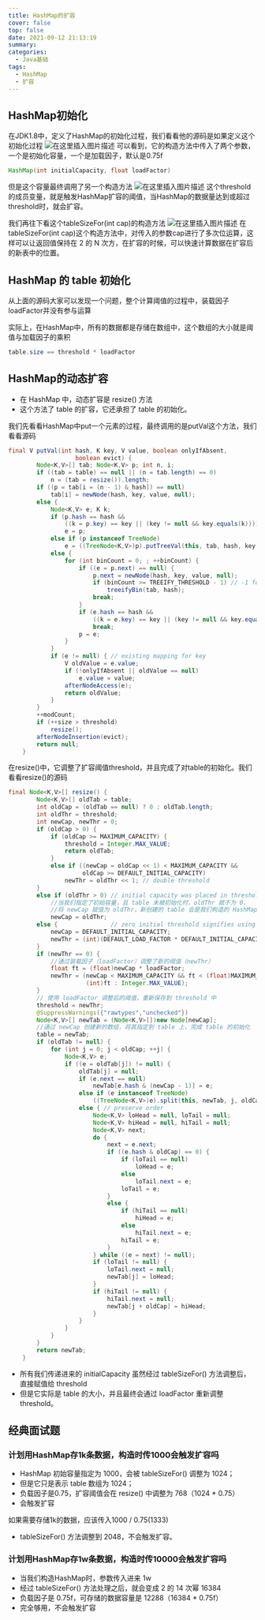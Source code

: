 ```yaml
---
title: HashMap的扩容
cover: false
top: false
date: 2021-09-12 21:13:19
summary:
categories:
  - Java基础
tags:
  - HashMap
  - 扩容
---
```


## HashMap初始化
在JDK1.8中，定义了HashMap的初始化过程，我们看看他的源码是如果定义这个初始化过程
![在这里插入图片描述](https://img-blog.csdnimg.cn/ef83dacd0c114c8b92ce95ee8fb5dc8f.png?x-oss-process=image/watermark,type_ZHJvaWRzYW5zZmFsbGJhY2s,shadow_50,text_Q1NETiBA5LiA5rGf5rqq5rC0,size_20,color_FFFFFF,t_70,g_se,x_16)
可以看到，它的构造方法中传入了两个参数，一个是初始化容量，一个是加载因子，默认是0.75f

```java
HashMap(int initialCapacity, float loadFactor)
```
但是这个容量最终调用了另一个构造方法
![在这里插入图片描述](https://img-blog.csdnimg.cn/1ba346c1aaa74ba6bb213d36903d2ba0.png)
这个threshold的成员变量，就是触发HashMap扩容的阈值，当HashMap的数据量达到或超过threshold时，就会扩容。

我们再往下看这个tableSizeFor(int cap)的构造方法
![在这里插入图片描述](https://img-blog.csdnimg.cn/9c1e459e5575442c97e23fb351f9d51c.png?x-oss-process=image/watermark,type_ZHJvaWRzYW5zZmFsbGJhY2s,shadow_50,text_Q1NETiBA5LiA5rGf5rqq5rC0,size_20,color_FFFFFF,t_70,g_se,x_16)
在 tableSizeFor(int cap)这个构造方法中，对传入的参数cap进行了多次位运算，这样可以让返回值保持在 2 的 N 次方，在扩容的时候，可以快速计算数据在扩容后的新表中的位置。

## HashMap 的 table 初始化
从上面的源码大家可以发现一个问题，整个计算阈值的过程中，装载因子loadFactor并没有参与运算

实际上，在HashMap中，所有的数据都是存储在数组中，这个数组的大小就是阈值与加载因子的乘积

```java
table.size == threshold * loadFactor
```

## HashMap的动态扩容
- 在 HashMap 中，动态扩容是 resize() 方法
- 这个方法了 table 的扩容，它还承担了 table 的初始化。

我们先看看HashMap中put一个元素的过程，最终调用的是putVal这个方法，我们看看源码

```java
final V putVal(int hash, K key, V value, boolean onlyIfAbsent,
                   boolean evict) {
        Node<K,V>[] tab; Node<K,V> p; int n, i;
        if ((tab = table) == null || (n = tab.length) == 0)
            n = (tab = resize()).length;
        if ((p = tab[i = (n - 1) & hash]) == null)
            tab[i] = newNode(hash, key, value, null);
        else {
            Node<K,V> e; K k;
            if (p.hash == hash &&
                ((k = p.key) == key || (key != null && key.equals(k))))
                e = p;
            else if (p instanceof TreeNode)
                e = ((TreeNode<K,V>)p).putTreeVal(this, tab, hash, key, value);
            else {
                for (int binCount = 0; ; ++binCount) {
                    if ((e = p.next) == null) {
                        p.next = newNode(hash, key, value, null);
                        if (binCount >= TREEIFY_THRESHOLD - 1) // -1 for 1st
                            treeifyBin(tab, hash);
                        break;
                    }
                    if (e.hash == hash &&
                        ((k = e.key) == key || (key != null && key.equals(k))))
                        break;
                    p = e;
                }
            }
            if (e != null) { // existing mapping for key
                V oldValue = e.value;
                if (!onlyIfAbsent || oldValue == null)
                    e.value = value;
                afterNodeAccess(e);
                return oldValue;
            }
        }
        ++modCount;
        if (++size > threshold)
            resize();
        afterNodeInsertion(evict);
        return null;
    }
```
在resize()中，它调整了扩容阈值threshold，并且完成了对table的初始化。我们看看resize()的源码

```java
final Node<K,V>[] resize() {
        Node<K,V>[] oldTab = table;
        int oldCap = (oldTab == null) ? 0 : oldTab.length;
        int oldThr = threshold;
        int newCap, newThr = 0;
        if (oldCap > 0) {
            if (oldCap >= MAXIMUM_CAPACITY) {
                threshold = Integer.MAX_VALUE;
                return oldTab;
            }
            else if ((newCap = oldCap << 1) < MAXIMUM_CAPACITY &&
                     oldCap >= DEFAULT_INITIAL_CAPACITY)
                newThr = oldThr << 1; // double threshold
        }
        else if (oldThr > 0) // initial capacity was placed in threshold
        	//当我们指定了初始容量，且 table 未被初始化时，oldThr 就不为 0，
        	//将 newCap 赋值为 oldThr，新创建的 table 会是我们构造的 HashMap 时指定的容量值。
            newCap = oldThr;
        else {               // zero initial threshold signifies using defaults
            newCap = DEFAULT_INITIAL_CAPACITY;
            newThr = (int)(DEFAULT_LOAD_FACTOR * DEFAULT_INITIAL_CAPACITY);
        }
        if (newThr == 0) {
        	//通过装载因子（loadFactor）调整了新的阈值（newThr）
            float ft = (float)newCap * loadFactor;
            newThr = (newCap < MAXIMUM_CAPACITY && ft < (float)MAXIMUM_CAPACITY ?
                      (int)ft : Integer.MAX_VALUE);
        }
        // 使用 loadFactor 调整后的阈值，重新保存到 threshold 中
        threshold = newThr;
        @SuppressWarnings({"rawtypes","unchecked"})
        Node<K,V>[] newTab = (Node<K,V>[])new Node[newCap];
        //通过 newCap 创建新的数组，将其指定到 table 上，完成 table 的初始化
        table = newTab;
        if (oldTab != null) {
            for (int j = 0; j < oldCap; ++j) {
                Node<K,V> e;
                if ((e = oldTab[j]) != null) {
                    oldTab[j] = null;
                    if (e.next == null)
                        newTab[e.hash & (newCap - 1)] = e;
                    else if (e instanceof TreeNode)
                        ((TreeNode<K,V>)e).split(this, newTab, j, oldCap);
                    else { // preserve order
                        Node<K,V> loHead = null, loTail = null;
                        Node<K,V> hiHead = null, hiTail = null;
                        Node<K,V> next;
                        do {
                            next = e.next;
                            if ((e.hash & oldCap) == 0) {
                                if (loTail == null)
                                    loHead = e;
                                else
                                    loTail.next = e;
                                loTail = e;
                            }
                            else {
                                if (hiTail == null)
                                    hiHead = e;
                                else
                                    hiTail.next = e;
                                hiTail = e;
                            }
                        } while ((e = next) != null);
                        if (loTail != null) {
                            loTail.next = null;
                            newTab[j] = loHead;
                        }
                        if (hiTail != null) {
                            hiTail.next = null;
                            newTab[j + oldCap] = hiHead;
                        }
                    }
                }
            }
        }
        return newTab;
    }

```

- 所有我们传递进来的 initialCapacity 虽然经过 tableSizeFor() 方法调整后，直接赋值给 threshold
- 但是它实际是 table 的大小，并且最终会通过 loadFactor 重新调整 threshold。

## 经典面试题
### 计划用HashMap存1k条数据，构造时传1000会触发扩容吗
-  HashMap 初始容量指定为 1000，会被 tableSizeFor() 调整为 1024；
- 但是它只是表示 table 数组为 1024；
- 负载因子是0.75，扩容阈值会在 resize() 中调整为 768（1024 * 0.75）
- 会触发扩容

如果需要存储1k的数据，应该传入1000 / 0.75(1333)
- tableSizeFor() 方法调整到 2048，不会触发扩容。

### 计划用HashMap存1w条数据，构造时传10000会触发扩容吗
- 当我们构造HashMap时，参数传入进来 1w 
- 经过 tableSizeFor() 方法处理之后，就会变成 2 的 14 次幂 16384
- 负载因子是 0.75f，可存储的数据容量是 12288（16384 * 0.75f）
- 完全够用，不会触发扩容

